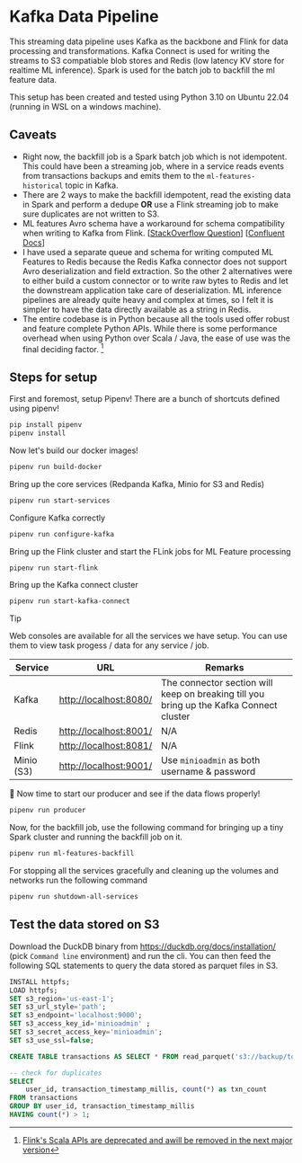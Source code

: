 # Kafka Data Pipeline

This streaming data pipeline uses Kafka as the backbone and Flink for data processing and transformations. Kafka Connect is used for writing the streams to S3 compatiable blob stores and Redis (low latency KV store for realtime ML inference). Spark is used for the batch job to backfill the ml feature data.

This setup has been created and tested using Python 3.10 on Ubuntu 22.04 (running in WSL on a windows machine).

## Caveats

* Right now, the backfill job is a Spark batch job which is not idempotent. This could have been a streaming job, where in a service reads events from transactions backups and emits them to the `ml-features-historical` topic in Kafka.
* There are 2 ways to make the backfill idempotent, read the existing data in Spark and perform a dedupe **OR** use a Flink streaming job to make sure duplicates are not written to S3.
* ML features Avro schema have a workaround for schema compatibility when writing to Kafka from Flink. [[StackOverflow Question](https://docs.confluent.io/cloud/current/flink/reference/serialization.html#avro-types-to-flink-sql-types)] [[Confluent Docs](https://stackoverflow.com/questions/76524654/flink-sql-automatically-uploads-avro-schema)]
* I have used a separate queue and schema for writing computed ML Features to Redis because the Redis Kafka connector does not support Avro deserialization and field extraction. So the other 2 alternatives were to either build a custom connector or to write raw bytes to Redis and let the downstream application take care of deserialization. ML inference pipelines are already quite heavy and complex at times, so I felt it is simpler to have the data directly available as a string in Redis.
* The entire codebase is in Python because all the tools used offer robust and feature complete Python APIs. While there is some performance overhead when using Python over Scala / Java, the ease of use was the final deciding factor. [^1]

[^1]: [Flink's Scala APIs are deprecated and awill be removed in the next major version](https://cwiki.apache.org/confluence/display/FLINK/FLIP-265+Deprecate+and+remove+Scala+API+support)

## Steps for setup

First and foremost, setup Pipenv! There are a bunch of shortcuts defined using pipenv!

```bash
pip install pipenv
pipenv install
```

Now let's build our docker images!

```bash
pipenv run build-docker
```

Bring up the core services (Redpanda Kafka, Minio for S3 and Redis)

```bash
pipenv run start-services
```

Configure Kafka correctly

```bash
pipenv run configure-kafka
```

Bring up the Flink cluster and start the FLink jobs for ML Feature processing

```bash
pipenv run start-flink
```

Bring up the Kafka connect cluster

```bash
pipenv run start-kafka-connect
```

> [!TIP]
> Web consoles are available for all the services we have setup. You can use them to view task progess / data for any service / job.
>
> | Service    | URL                      | Remarks                                                                                 |
> |------------|--------------------------|-----------------------------------------------------------------------------------------|
> | Kafka      | <http://localhost:8080/> | The connector section will keep on breaking till you bring up the Kafka Connect cluster |
> | Redis      | <http://localhost:8001/> | N/A                                                                                     |
> | Flink      | <http://localhost:8081/> | N/A                                                                                     |
> | Minio (S3) | <http://localhost:9001/> | Use `minioadmin` as both username & password                                            |
>

:drum: Now time to start our producer and see if the data flows properly!

```bash
pipenv run producer
```

Now, for the backfill job, use the following command for bringing up a tiny Spark cluster and running the backfill job on it.

```bash
pipenv run ml-features-backfill
```

For stopping all the services gracefully and cleaning up the volumes and networks run the following command

```bash
pipenv run shutdown-all-services
```

## Test the data stored on S3

Download the DuckDB binary from <https://duckdb.org/docs/installation/> (pick `Command line` environment) and run the cli. You can then feed the following SQL statements to query the data stored as parquet files in S3.

```SQL
INSTALL httpfs;
LOAD httpfs;
SET s3_region='us-east-1';
SET s3_url_style='path';
SET s3_endpoint='localhost:9000';
SET s3_access_key_id='minioadmin' ;
SET s3_secret_access_key='minioadmin';
SET s3_use_ssl=false;

CREATE TABLE transactions AS SELECT * FROM read_parquet('s3://backup/topics/transactions/*/*/*/*.parquet');

-- check for duplicates
SELECT
    user_id, transaction_timestamp_millis, count(*) as txn_count
FROM transactions
GROUP BY user_id, transaction_timestamp_millis
HAVING count(*) > 1;
```
